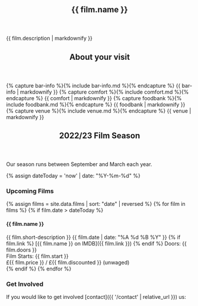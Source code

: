 <article class="post">
  <header class="post-header">
    <h2 class="post-title">{{ film.name }}</h2>
  </header>
  <section class="post-excerpt">
    <div>
    {{ film.description | markdownify }}
    </div>
  </section>    
</article>

<article class="post">
  <header class="post-header">
    <h2 class="post-title">About your visit</h2>
  </header>
  <section class="post-excerpt">
<div>
{% capture bar-info %}{% include bar-info.md %}{% endcapture %}
{{ bar-info | markdownify }}
{% capture comfort %}{% include comfort.md %}{% endcapture %}
{{ comfort | markdownify }}
{% capture foodbank %}{% include foodbank.md %}{% endcapture %}
{{ foodbank | markdownify }}
{% capture venue %}{% include venue.md %}{% endcapture %}
{{ venue | markdownify }}
    </div>
  </section>    
</article>


<article class="post">
  <header class="post-header">
    <h1 class="post-title">2022/23 Film Season</h1>
  </header>
  <section class="post-excerpt">
<div markdown="1">

Our season runs between September and March each year. 

{% assign dateToday = 'now' | date: "%Y-%m-%d" %}

### Upcoming Films

{% assign films = site.data.films | sort: "date" | reversed  %}
{% for film in films %}
{% if film.date > dateToday  %}
#### {{ film.name }}
{{ film.short-description }}
{{ film.date | date: "%A %d %B %Y" }}
{% if film.link %}
    [{{ film.name }} on IMDB]({{ film.link }})
{% endif %}
Doors: {{ film.doors }}  <br/>
Film Starts: {{ film.start }}  <br/>
£{{ film.price }} / £{{ film.discounted }} (unwaged)  
{% endif %}
{% endfor %}

# Get Involved
If you would like to get involved [contact]({{ '/contact' | relative_url }}) us:
</div>

</section>    

  

</article>

